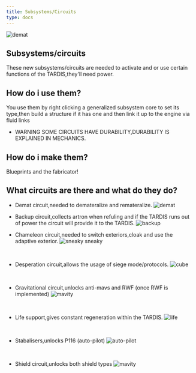 ```yaml
---
title: Subsystems/Circuits
type: docs
---
```


![demat](images/blueprint.png)

## Subsystems/circuits

These new subsystems/circuits are needed to activate and or use certain functions of the TARDIS,they'll need power.

## How do i use them?

You use them by right clicking a generalized subsystem core to set its type,then build a structure if it has one and then link it up to the engine via fluid links

* WARNING SOME CIRCUITS HAVE DURABILITY,DURABILITY IS EXPLAINED IN MECHANICS.

## How do i make them?

Blueprints and the fabricator!

## What circuits are there and what do they do?

* Demat circuit,needed to demateralize and remateralize.
![demat](images/circuits/dc.png)

* Backup circuit,collects artron when refuling and if the TARDIS runs out of power the circuit will provide it to the TARDIS.
![backup](images/circuits/bc.png)
‎ ‎ 
‎ ‎ 
‎ ‎ 

* Chameleon circuit,needed to switch exteriors,cloak and use the adaptive exterior.
![sneaky sneaky](images/circuits/cc.png)

‎ ‎ 
‎ ‎ 
* Desperation circuit,allows the usage of siege mode/protocols.
![cube](images/circuits/desperation.png)

‎ ‎ 
‎ ‎ 

* Gravitational circuit,unlocks anti-mavs and RWF (once RWF is implemented)
![mavity](images/circuits/gc.png)

‎ ‎ 
‎ ‎ 
* Life support,gives constant regeneration within the TARDIS.
![life](images/circuits/ls.png)

‎ ‎ 
‎ ‎ 
* Stabalisers,unlocks P116 (auto-pilot)
![auto-pilot](images/circuits/s.png)

‎ ‎ 
‎ ‎ 
* Shield circuit,unlocks both shield types
![mavity](images/circuits/sc.png)
